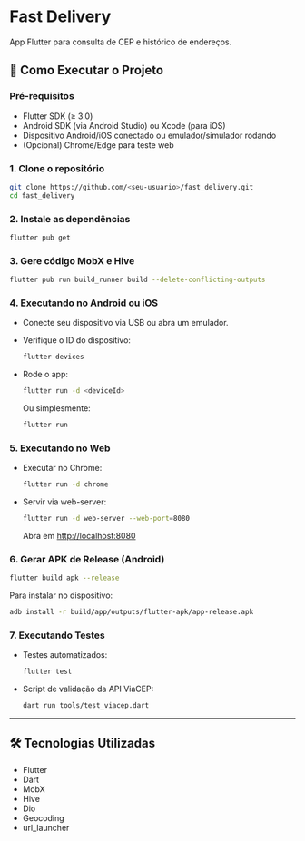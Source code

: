 # Fast Delivery

App Flutter para consulta de CEP e histórico de endereços.

## 🚀 Como Executar o Projeto

### Pré-requisitos

* Flutter SDK (≥ 3.0)
* Android SDK (via Android Studio) ou Xcode (para iOS)
* Dispositivo Android/iOS conectado ou emulador/simulador rodando
* (Opcional) Chrome/Edge para teste web

### 1. Clone o repositório

```bash
git clone https://github.com/<seu-usuario>/fast_delivery.git
cd fast_delivery
```

### 2. Instale as dependências

```bash
flutter pub get
```

### 3. Gere código MobX e Hive

```bash
flutter pub run build_runner build --delete-conflicting-outputs
```

### 4. Executando no Android ou iOS

* Conecte seu dispositivo via USB ou abra um emulador.
* Verifique o ID do dispositivo:

  ```bash
  flutter devices
  ```
* Rode o app:

  ```bash
  flutter run -d <deviceId>
  ```

  Ou simplesmente:

  ```bash
  flutter run
  ```

### 5. Executando no Web

* Executar no Chrome:

  ```bash
  flutter run -d chrome
  ```
* Servir via web-server:

  ```bash
  flutter run -d web-server --web-port=8080
  ```

  Abra em [http://localhost:8080](http://localhost:8080)

### 6. Gerar APK de Release (Android)

```bash
flutter build apk --release
```

Para instalar no dispositivo:

```bash
adb install -r build/app/outputs/flutter-apk/app-release.apk
```

### 7. Executando Testes

* Testes automatizados:

  ```bash
  flutter test
  ```

* Script de validação da API ViaCEP:

  ```bash
  dart run tools/test_viacep.dart
  ```

---

## 🛠️ Tecnologias Utilizadas

* Flutter
* Dart
* MobX
* Hive
* Dio
* Geocoding
* url\_launcher
